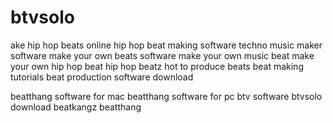 btvsolo
=======


ake hip hop beats online
hip hop beat making software
techno music maker software
make your own beats software
make your own music beat
make your own hip hop beat
hip hop beatz
hot to produce beats
beat making tutorials
beat production software download


beatthang software for mac
beatthang software for pc
btv software
btvsolo download
beatkangz beatthang

